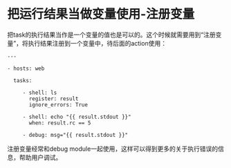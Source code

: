 # 把运行结果当做变量使用-注册变量


把task的执行结果当作是一个变量的值也是可以的。这个时候就需要用到“注册变量”，将执行结果注册到一个变量中，待后面的action使用：

```
---

- hosts: web

  tasks:

     - shell: ls
       register: result
       ignore_errors: True

     - shell: echo "{{ result.stdout }}"
       when: result.rc == 5

     - debug: msg="{{ result.stdout }}"
```

注册变量经常和debug module一起使用，这样可以得到更多的关于执行错误的信息，帮助用户调试。
